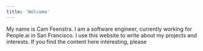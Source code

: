 ```yaml
---
title: 'Welcome'
---
```

My name is Cam Feenstra. I am a software engineer, currently working for People.ai in San Francisco. I use this website to write about my projects and interests. If you find the content here interesting, please
